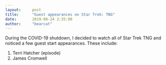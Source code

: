 ```yaml
---
layout:     post
title:      "Guest appearances on Star Trek: TNG"
date:       2019-08-24 2:35:00
author:     "bearcat"
---
```


During the COVID-19 shutdown, I decided to watch all of Star Trek TNG and noticed a few guest start appearances. These include:

1. Terri Hatcher (episode)
2. James Cromwell